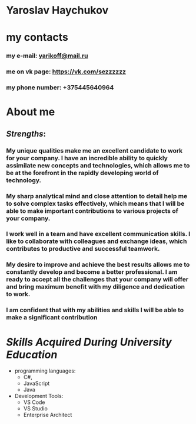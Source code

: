 # **Yaroslav Haychukov**
# my contacts
### my **e-mail**: yarikoff@mail.ru
### me on **vk page**: https://vk.com/sezzzzzz
### my **phone number**: +375445640964
# __About me__
## _Strengths_:
### My unique qualities make me an excellent candidate to work for your company. I have an incredible ability to quickly assimilate new concepts and technologies, which allows me to be at the forefront in the rapidly developing world of technology.
### My sharp analytical mind and close attention to detail help me to solve complex tasks effectively, which means that I will be able to make important contributions to various projects of your company.
### I work well in a team and have excellent communication skills. I like to collaborate with colleagues and exchange ideas, which contributes to productive and successful teamwork.
### My desire to improve and achieve the best results allows me to constantly develop and become a better professional. I am ready to accept all the challenges that your company will offer and bring maximum benefit with my diligence and dedication to work.
### I am confident that with my abilities and skills I will be able to make a significant contribution
# _Skills Acquired During University Education_
* programming languages:
    * C#, 
    * JavaScript
    * Java
* Development Tools:
    * VS Code
    * VS Studio
    * Enterprise Architect